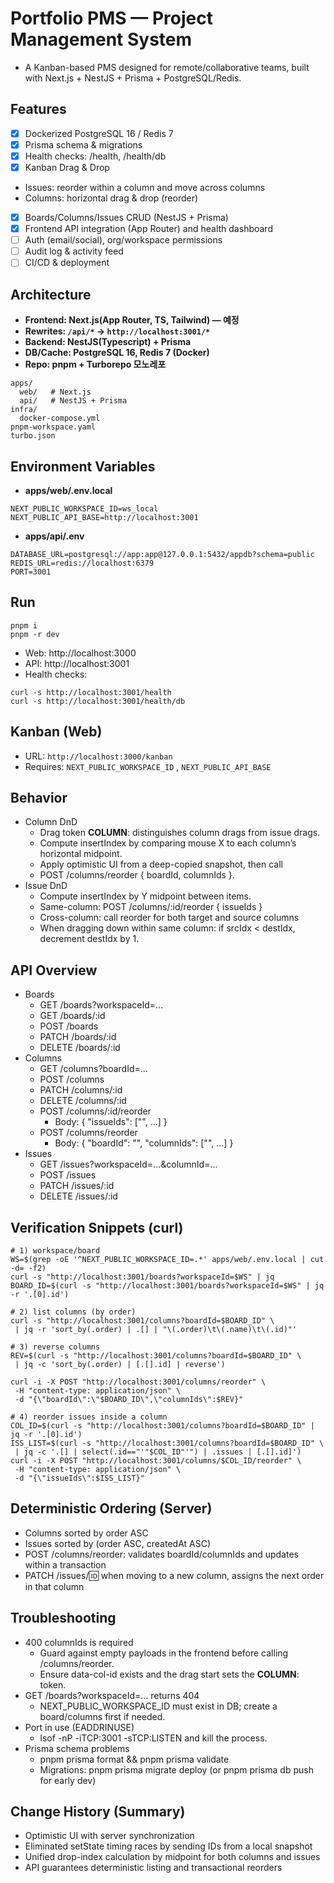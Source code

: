 # Portfolio PMS — Project Management System
- A Kanban-based PMS designed for remote/collaborative teams, built with Next.js + NestJS + Prisma + PostgreSQL/Redis.

## Features
- [x] Dockerized PostgreSQL 16 / Redis 7
- [x] Prisma schema & migrations
- [x] Health checks: /health, /health/db
- [x] Kanban Drag & Drop
 - Issues: reorder within a column and move across columns
 - Columns: horizontal drag & drop (reorder)
- [x] Boards/Columns/Issues CRUD (NestJS + Prisma)
- [x] Frontend API integration (App Router) and health dashboard
- [ ] Auth (email/social), org/workspace permissions
- [ ] Audit log & activity feed
- [ ] CI/CD & deployment

## Architecture
- **Frontend: Next.js(App Router, TS, Tailwind) — 예정**
- **Rewrites: `/api/*` → `http://localhost:3001/*`**
- **Backend: NestJS(Typescript) + Prisma**
- **DB/Cache: PostgreSQL 16, Redis 7 (Docker)**
- **Repo: pnpm + Turborepo 모노레포**
~~~text
apps/
  web/   # Next.js
  api/   # NestJS + Prisma
infra/
  docker-compose.yml
pnpm-workspace.yaml
turbo.json
~~~

## Environment Variables
- **apps/web/.env.local**
~~~text
NEXT_PUBLIC_WORKSPACE_ID=ws_local
NEXT_PUBLIC_API_BASE=http://localhost:3001
~~~
- **apps/api/.env**
~~~text
DATABASE_URL=postgresql://app:app@127.0.0.1:5432/appdb?schema=public
REDIS_URL=redis://localhost:6379
PORT=3001
~~~

## Run
~~~text
pnpm i
pnpm -r dev
~~~
- Web: http://localhost:3000
- API: http://localhost:3001
- Health checks:
~~~text
curl -s http://localhost:3001/health
curl -s http://localhost:3001/health/db
~~~

## Kanban (Web)
- URL: `http://localhost:3000/kanban`
- Requires: `NEXT_PUBLIC_WORKSPACE_ID` , `NEXT_PUBLIC_API_BASE`

## Behavior
- Column DnD
   - Drag token __COLUMN__:<id> distinguishes column drags from issue drags.
   - Compute insertIndex by comparing mouse X to each column’s horizontal midpoint.
   - Apply optimistic UI from a deep-copied snapshot, then call
   - POST /columns/reorder { boardId, columnIds }.
- Issue DnD
   - Compute insertIndex by Y midpoint between items.
   - Same-column: POST /columns/:id/reorder { issueIds }
   - Cross-column: call reorder for both target and source columns
   - When dragging down within same column: if srcIdx < destIdx, decrement destIdx by 1.

## API Overview
- Boards
   - GET /boards?workspaceId=...
   - GET /boards/:id
   - POST /boards
   - PATCH /boards/:id
   - DELETE /boards/:id
- Columns
   - GET /columns?boardId=...
   - POST /columns
   - PATCH /columns/:id
   - DELETE /columns/:id
   - POST /columns/:id/reorder
     - Body: { "issueIds": ["<issue-id-1>", ...] }
   - POST /columns/reorder
     - Body: { "boardId": "<board-id>", "columnIds": ["<col-id-1>", ...] }
- Issues
   - GET /issues?workspaceId=...&columnId=...
   - POST /issues
   - PATCH /issues/:id
   - DELETE /issues/:id

 ## Verification Snippets (curl)
 ~~~text
 # 1) workspace/board
WS=$(grep -oE '^NEXT_PUBLIC_WORKSPACE_ID=.*' apps/web/.env.local | cut -d= -f2)
curl -s "http://localhost:3001/boards?workspaceId=$WS" | jq
BOARD_ID=$(curl -s "http://localhost:3001/boards?workspaceId=$WS" | jq -r '.[0].id')

# 2) list columns (by order)
curl -s "http://localhost:3001/columns?boardId=$BOARD_ID" \
  | jq -r 'sort_by(.order) | .[] | "\(.order)\t\(.name)\t\(.id)"'

# 3) reverse columns
REV=$(curl -s "http://localhost:3001/columns?boardId=$BOARD_ID" \
  | jq -c 'sort_by(.order) | [.[].id] | reverse')

curl -i -X POST "http://localhost:3001/columns/reorder" \
  -H "content-type: application/json" \
  -d "{\"boardId\":\"$BOARD_ID\",\"columnIds\":$REV}"

# 4) reorder issues inside a column
COL_ID=$(curl -s "http://localhost:3001/columns?boardId=$BOARD_ID" | jq -r '.[0].id')
ISS_LIST=$(curl -s "http://localhost:3001/columns?boardId=$BOARD_ID" \
  | jq -c '.[] | select(.id=="'"$COL_ID"'") | .issues | [.[].id]')
curl -i -X POST "http://localhost:3001/columns/$COL_ID/reorder" \
  -H "content-type: application/json" \
  -d "{\"issueIds\":$ISS_LIST}"
~~~

## Deterministic Ordering (Server)
- Columns sorted by order ASC
- Issues sorted by (order ASC, createdAt ASC)
- POST /columns/reorder: validates boardId/columnIds and updates within a transaction
- PATCH /issues/:id: when moving to a new column, assigns the next order in that column

## Troubleshooting
- 400 columnIds is required
  - Guard against empty payloads in the frontend before calling /columns/reorder.
  - Ensure data-col-id exists and the drag start sets the __COLUMN__:<id> token.
- GET /boards?workspaceId=... returns 404
  - NEXT_PUBLIC_WORKSPACE_ID must exist in DB; create a board/columns first if needed.
- Port in use (EADDRINUSE)
  - lsof -nP -iTCP:3001 -sTCP:LISTEN and kill the process.
- Prisma schema problems
  - pnpm prisma format && pnpm prisma validate
  - Migrations: pnpm prisma migrate deploy (or pnpm prisma db push for early dev)

## Change History (Summary)
- Optimistic UI with server synchronization
- Eliminated setState timing races by sending IDs from a local snapshot
- Unified drop-index calculation by midpoint for both columns and issues
- API guarantees deterministic listing and transactional reorders
